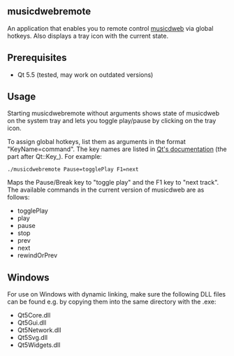 ## musicdwebremote

An application that enables you to remote control [musicdweb](https://github.com/mvirkkunen/musicdweb) via global hotkeys. Also displays a tray icon with the current state.

## Prerequisites

* Qt 5.5 (tested, may work on outdated versions)

## Usage

Starting musicdwebremote without arguments shows state of musicdweb on the system tray and lets you toggle play/pause by clicking on the tray icon.

To assign global hotkeys, list them as arguments in the format "KeyName=command". The key names are listed in [Qt's documentation](http://qt-project.org/doc/qt-4.8/qt.html#Key-enum) (the part after Qt::Key_). For example:

    ./musicdwebremote Pause=togglePlay F1=next

Maps the Pause/Break key to "toggle play" and the F1 key to "next track". The available commands in the current version of musicdweb are as follows:

* togglePlay
* play
* pause
* stop
* prev
* next
* rewindOrPrev

## Windows

For use on Windows with dynamic linking, make sure the following DLL files can be found e.g. by copying them into the same directory with the .exe:

* Qt5Core.dll
* Qt5Gui.dll
* Qt5Network.dll
* Qt5Svg.dll
* Qt5Widgets.dll
